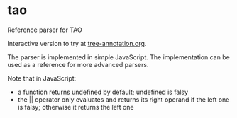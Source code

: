 # tao
Reference parser for TAO

Interactive version to try at [tree-annotation.org](https://tree-annotation.org/parser.html).

The parser is implemented in simple JavaScript. The implementation can be used as a reference for more advanced parsers.

Note that in JavaScript:

* a function returns undefined by default; undefined is falsy
* the || operator only evaluates and returns its right operand if the left one is falsy; otherwise it returns the left one
